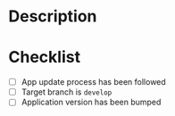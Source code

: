 # Description

# Checklist

- [ ] App update process has been followed <!-- See comment below -->
- [ ] Target branch is `develop` <!-- unless you have a very good reason -->
- [ ] Application version has been bumped <!-- required if your changes are to be deployed -->

<!-- Make sure you followed the process described in https://developers.ledger.com/docs/device-app/deliver/maintenance before opening your Pull Request.
Don't hesitate to contact us directly on Discord if you have any questions ! https://developers.ledger.com/discord -->
